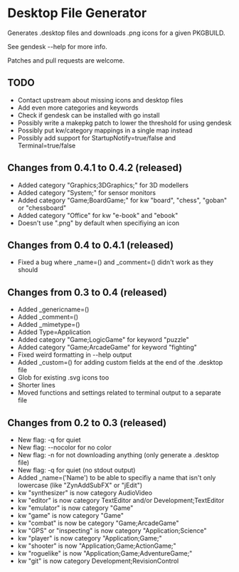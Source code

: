 Desktop File Generator
======================

Generates .desktop files and downloads .png icons for a given PKGBUILD.

See gendesk --help for more info.

Patches and pull requests are welcome.


TODO
----
* Contact upstream about missing icons and desktop files
* Add even more categories and keywords
* Check if gendesk can be installed with go install
* Possibly write a makepkg patch to lower the threshold for using gendesk
* Possibly put kw/category mappings in a single map instead
* Possibly add support for StartupNotify=true/false and Terminal=true/false


Changes from 0.4.1 to 0.4.2 (released)
--------------------------------------
* Added category "Graphics;3DGraphics;" for 3D modellers
* Added category "System;" for sensor monitors
* Added category "Game;BoardGame;" for kw "board", "chess", "goban" or "chessboard"
* Added category "Office" for kw "e-book" and "ebook"
* Doesn't use ".png" by default when specifiying an icon


Changes from 0.4 to 0.4.1 (released)
------------------------------------
* Fixed a bug where \_name=() and \_comment=() didn't work as they should


Changes from 0.3 to 0.4 (released)
----------------------------------
* Added \_genericname=()
* Added \_comment=()
* Added \_mimetype=()
* Added Type=Application
* Added category "Game;LogicGame" for keyword "puzzle"
* Added category "Game;ArcadeGame" for keyword "fighting"
* Fixed weird formatting in --help output
* Added \_custom=() for adding custom fields at the end of the .desktop file
* Glob for existing .svg icons too
* Shorter lines
* Moved functions and settings related to terminal output to a separate file


Changes from 0.2 to 0.3 (released)
----------------------------------
* New flag: -q for quiet
* New flag: --nocolor for no color
* New flag: -n for not downloading anything (only generate a .desktop file)
* New flag: -q for quiet (no stdout output)
* Added \_name=('Name') to be able to specifiy a name that isn't only lowercase (like "ZynAddSubFX" or "jEdit")
* kw "synthesizer" is now category AudioVideo
* kw "editor" is now category TextEditor and/or Development;TextEditor
* kw "emulator" is now category "Game"
* kw "game" is now category "Game"
* kw "combat" is now be category "Game;ArcadeGame"
* kw "GPS" or "inspecting" is now category "Application;Science"
* kw "player" is now category "Application;Game;"
* kw "shooter" is now "Application;Game;ActionGame;"
* kw "roguelike" is now "Application;Game;AdventureGame;"
* kw "git" is now category Development;RevisionControl


